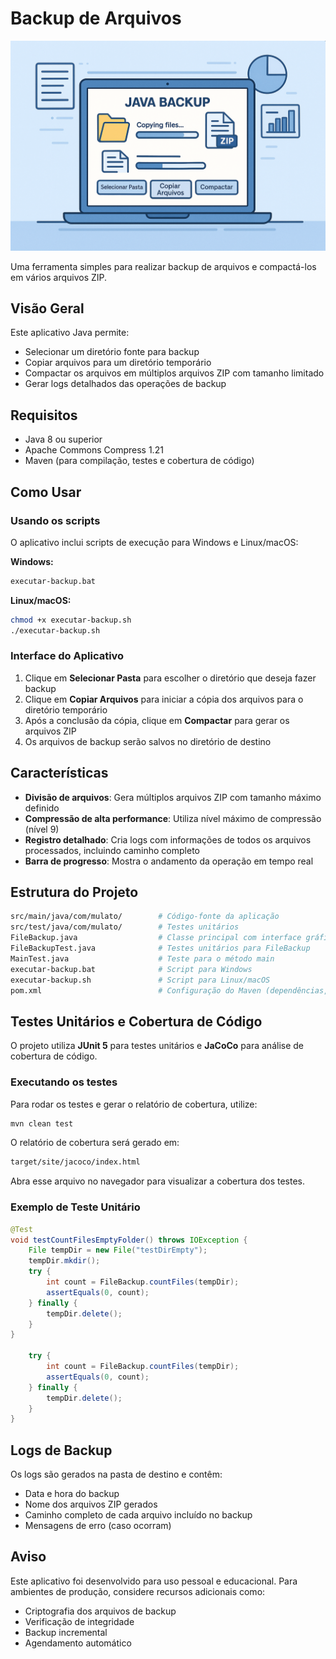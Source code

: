 # Backup de Arquivos

![Exemplo de interface do Java Backup](img/backup_files.png)

Uma ferramenta simples para realizar backup de arquivos e compactá-los em vários arquivos ZIP.

## Visão Geral

Este aplicativo Java permite:

- Selecionar um diretório fonte para backup
- Copiar arquivos para um diretório temporário
- Compactar os arquivos em múltiplos arquivos ZIP com tamanho limitado
- Gerar logs detalhados das operações de backup

## Requisitos

- Java 8 ou superior
- Apache Commons Compress 1.21
- Maven (para compilação, testes e cobertura de código)

## Como Usar

### Usando os scripts

O aplicativo inclui scripts de execução para Windows e Linux/macOS:

**Windows:**

```bash
executar-backup.bat
```

**Linux/macOS:**

```bash
chmod +x executar-backup.sh
./executar-backup.sh
```

### Interface do Aplicativo

1. Clique em **Selecionar Pasta** para escolher o diretório que deseja fazer backup
2. Clique em **Copiar Arquivos** para iniciar a cópia dos arquivos para o diretório temporário
3. Após a conclusão da cópia, clique em **Compactar** para gerar os arquivos ZIP
4. Os arquivos de backup serão salvos no diretório de destino

## Características

- **Divisão de arquivos**: Gera múltiplos arquivos ZIP com tamanho máximo definido
- **Compressão de alta performance**: Utiliza nível máximo de compressão (nível 9)
- **Registro detalhado**: Cria logs com informações de todos os arquivos processados, incluindo caminho completo
- **Barra de progresso**: Mostra o andamento da operação em tempo real

## Estrutura do Projeto

```bash
src/main/java/com/mulato/        # Código-fonte da aplicação
src/test/java/com/mulato/        # Testes unitários
FileBackup.java                  # Classe principal com interface gráfica e lógica de backup
FileBackupTest.java              # Testes unitários para FileBackup
MainTest.java                    # Teste para o método main
executar-backup.bat              # Script para Windows
executar-backup.sh               # Script para Linux/macOS
pom.xml                          # Configuração do Maven (dependências, plugins, cobertura)
```

## Testes Unitários e Cobertura de Código

O projeto utiliza **JUnit 5** para testes unitários e **JaCoCo** para análise de cobertura de código.

### Executando os testes

Para rodar os testes e gerar o relatório de cobertura, utilize:

```bash
mvn clean test
```

O relatório de cobertura será gerado em:

```bash
target/site/jacoco/index.html
```

Abra esse arquivo no navegador para visualizar a cobertura dos testes.

### Exemplo de Teste Unitário

```java
@Test
void testCountFilesEmptyFolder() throws IOException {
    File tempDir = new File("testDirEmpty");
    tempDir.mkdir();
    try {
        int count = FileBackup.countFiles(tempDir);
        assertEquals(0, count);
    } finally {
        tempDir.delete();
    }
}

    try {
        int count = FileBackup.countFiles(tempDir);
        assertEquals(0, count);
    } finally {
        tempDir.delete();
    }
}
```

## Logs de Backup

Os logs são gerados na pasta de destino e contêm:

- Data e hora do backup
- Nome dos arquivos ZIP gerados
- Caminho completo de cada arquivo incluído no backup
- Mensagens de erro (caso ocorram)

## Aviso

Este aplicativo foi desenvolvido para uso pessoal e educacional. Para ambientes de produção, considere recursos adicionais como:

- Criptografia dos arquivos de backup
- Verificação de integridade
- Backup incremental
- Agendamento automático